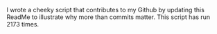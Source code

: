 I wrote a cheeky script that contributes to my Github by updating this ReadMe to illustrate why more than commits matter. This script has run 2173 times.
